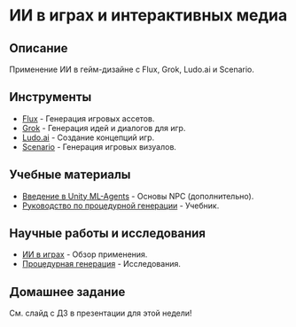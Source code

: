 
# ИИ в играх и интерактивных медиа

## Описание
Применение ИИ в гейм-дизайне с Flux, Grok, Ludo.ai и Scenario.

## Инструменты
- [Flux](https://flux.ai/) - Генерация игровых ассетов.
- [Grok](https://x.ai/grok/) - Генерация идей и диалогов для игр.
- [Ludo.ai](https://www.ludo.ai/) - Создание концепций игр.
- [Scenario](https://www.scenario.com/) - Генерация игровых визуалов.

## Учебные материалы
- [Введение в Unity ML-Agents](https://github.com/Unity-Technologies/ml-agents/blob/master/docs/Getting-Started.md) - Основы NPC (дополнительно).
- [Руководство по процедурной генерации](https://www.raywenderlich.com/2977-procedural-generation-in-games) - Учебник.

## Научные работы и исследования
- [ИИ в играх](https://www.gdcvault.com/gdcmobile/page/47295/AI-in-Games-Past-Present) - Обзор применения.
- [Процедурная генерация](https://www.gamedeveloper.com/blogs/procedural-generation-in-games) - Исследования.

## Домашнее задание
См. слайд с ДЗ в презентации для этой недели!
